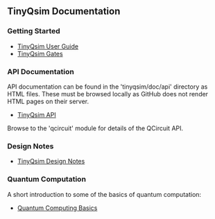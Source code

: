 ## TinyQsim Documentation

### Getting Started

- [TinyQsim User Guide](TinyQsim_user_guide.md)
- [TinyQsim Gates](TinyQsim_gates.md)

### API Documentation

API documentation can be found in the 'tinyqsim/doc/api' directory as HTML files. These must be browsed locally as GitHub does not render HTML pages on their server.

- [TinyQsim API](api/index.html)

Browse to the 'qcircuit' module for details of the QCircuit API.

### Design Notes

- [TinyQsim Design Notes](TinyQsim_design_notes.md)

### Quantum Computation

A short introduction to some of the basics of quantum computation:

- [Quantum Computing Basics](Quantum_computing_basics.md)
